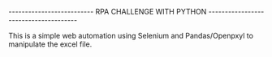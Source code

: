 -------------------------- RPA CHALLENGE WITH PYTHON --------------------------------------

This is a simple web automation using Selenium and Pandas/Openpxyl to manipulate the excel file. 
